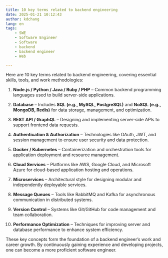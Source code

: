 ```yaml
---
title: 10 key terms related to backend engineering
date: 2025-01-21 10:12:43
author: kdchang
lang: en
tags: 
    - SWE
    - Software Engineer
    - Software
    - backend
    - backend engineer
    - Web

---
```


Here are 10 key terms related to backend engineering, covering essential skills, tools, and work methodologies:  

1. **Node.js / Python / Java / Ruby / PHP** – Common backend programming languages used to build server-side applications.  

2. **Database** – Includes **SQL (e.g., MySQL, PostgreSQL)** and **NoSQL (e.g., MongoDB, Redis)** for data storage, management, and optimization.  

3. **REST API / GraphQL** – Designing and implementing server-side APIs to support frontend data requests.  

4. **Authentication & Authorization** – Technologies like OAuth, JWT, and session management to ensure user security and data protection.  

5. **Docker / Kubernetes** – Containerization and orchestration tools for application deployment and resource management.  

6. **Cloud Services** – Platforms like AWS, Google Cloud, and Microsoft Azure for cloud-based application hosting and operations.  

7. **Microservices** – Architectural style for designing modular and independently deployable services.  

8. **Message Queues** – Tools like RabbitMQ and Kafka for asynchronous communication in distributed systems.  

9. **Version Control** – Systems like Git/GitHub for code management and team collaboration.  

10. **Performance Optimization** – Techniques for improving server and database performance to enhance system efficiency.  

These key concepts form the foundation of a backend engineer’s work and career growth. By continuously gaining experience and developing projects, one can become a more proficient software engineer.